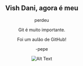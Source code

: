 <div align='center'>
  <h2>Vish Dani, agora é meu</h2>

  perdeu


Git é muito importante.


Foi um aulão de GitHub!
  

-pepe

  ![Alt Text](https://media.giphy.com/media/vFKqnCdLPNOKc/giphy.gif)
</div>


